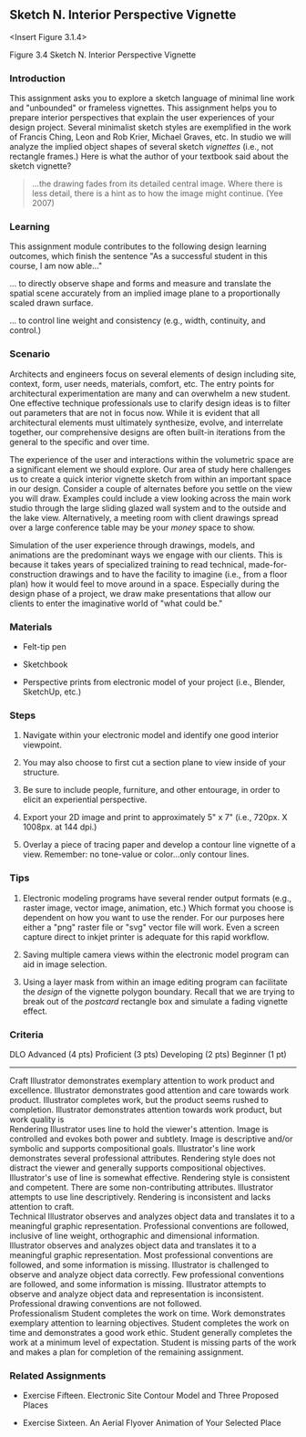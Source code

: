 ## Sketch N. Interior Perspective Vignette

\<Insert Figure 3.1.4\>

Figure 3.4 Sketch N. Interior Perspective Vignette

### Introduction

This assignment asks you to explore a sketch language of minimal line
work and "unbounded" or frameless vignettes. This assignment helps you
to prepare interior perspectives that explain the user experiences of
your design project. Several minimalist sketch styles are exemplified in
the work of Francis Ching, Leon and Rob Krier, Michael Graves, etc. In
studio we will analyze the implied object shapes of several
sketch *vignettes* (i.e., not rectangle frames.) Here is what the author
of your textbook said about the sketch vignette?

> ...the drawing fades from its detailed central image. Where there is
> less detail, there is a hint as to how the image might continue. (Yee
> 2007)

### Learning

This assignment module contributes to the following design learning
outcomes, which finish the sentence "As a successful student in this
course, I am now able..."

... to directly observe shape and forms and measure and translate the
spatial scene accurately from an implied image plane to a proportionally
scaled drawn surface.

... to control line weight and consistency (e.g., width, continuity, and
control.)

### Scenario

Architects and engineers focus on several elements of design including
site, context, form, user needs, materials, comfort, etc. The entry
points for architectural experimentation are many and can overwhelm a
new student. One effective technique professionals use to clarify design
ideas is to filter out parameters that are not in focus now. While it is
evident that all architectural elements must ultimately synthesize,
evolve, and interrelate together, our comprehensive designs are often
built-in iterations from the general to the specific and over time.

The experience of the user and interactions within the volumetric space
are a significant element we should explore. Our area of study here
challenges us to create a quick interior vignette sketch from within an
important space in our design. Consider a couple of alternates before
you settle on the view you will draw. Examples could include a view
looking across the main work studio through the large sliding glazed
wall system and to the outside and the lake view. Alternatively, a
meeting room with client drawings spread over a large conference table
may be your *money* space to show.

Simulation of the user experience through drawings, models, and
animations are the predominant ways we engage with our clients. This is
because it takes years of specialized training to read technical,
made-for-construction drawings and to have the facility to imagine
(i.e., from a floor plan) how it would feel to move around in a space.
Especially during the design phase of a project, we draw make
presentations that allow our clients to enter the imaginative world of
"what could be."

### Materials

-   Felt-tip pen

-   Sketchbook

-   Perspective prints from electronic model of your project (i.e.,
    Blender, SketchUp, etc.)

### Steps

1.  Navigate within your electronic model and identify one good interior
    viewpoint.

2.  You may also choose to first cut a section plane to view inside of
    your structure.

3.  Be sure to include people, furniture, and other entourage, in order
    to elicit an experiential perspective.

4.  Export your 2D image and print to approximately 5" x 7" (i.e.,
    720px. X 1008px. at 144 dpi.)

5.  Overlay a piece of tracing paper and develop a contour line vignette
    of a view. Remember: no tone-value or color...only contour lines.

### Tips

1.  Electronic modeling programs have several render output formats
    (e.g., raster image, vector image, animation, etc.) Which format you
    choose is dependent on how you want to use the render. For our
    purposes here either a "png" raster file or "svg" vector file will
    work. Even a screen capture direct to inkjet printer is adequate for
    this rapid workflow.

2.  Saving multiple camera views within the electronic model program can
    aid in image selection.

3.  Using a layer mask from within an image editing program can
    facilitate the *design* of the vignette polygon boundary. Recall
    that we are trying to break out of the *postcard* rectangle box and
    simulate a fading vignette effect.

### Criteria

  DLO               Advanced (4 pts)                                                                                                                                                                                                     Proficient (3 pts)                                                                                                                                                                     Developing (2 pts)                                                                                                                                    Beginner (1 pt)                                                                                                                                  
  ----------------- -------------------------------------------------------------------------------------------------------------------------------------------------------------------------------------------------------------------- -------------------------------------------------------------------------------------------------------------------------------------------------------------------------------------- ----------------------------------------------------------------------------------------------------------------------------------------------------- ------------------------------------------------------------------------------------------------------------------------------------------------ --
  Craft             Illustrator demonstrates exemplary attention to work product and excellence.                                                                                                                                         Illustrator demonstrates good attention and care towards work product.                                                                                                                 Illustrator completes work, but the product seems rushed to completion.                                                                               Illustrator demonstrates attention towards work product, but work quality is                                                                     
  Rendering         Illustrator uses line to hold the viewer\'s attention. Image is controlled and evokes both power and subtlety. Image is descriptive and/or symbolic and supports compositional goals.                                Illustrator\'s line work demonstrates several professional attributes. Rendering style does not distract the viewer and generally supports compositional objectives.                   Illustrator\'s use of line is somewhat effective. Rendering style is consistent and competent. There are some non-contributing attributes.            Illustrator attempts to use line descriptively. Rendering is inconsistent and lacks attention to craft.                                          
  Technical         Illustrator observes and analyzes object data and translates it to a meaningful graphic representation. Professional conventions are followed, inclusive of line weight, orthographic and dimensional information.   Illustrator observes and analyzes object data and translates it to a meaningful graphic representation. Most professional conventions are followed, and some information is missing.   Illustrator is challenged to observe and analyze object data correctly. Few professional conventions are followed, and some information is missing.   Illustrator attempts to observe and analyze object data and representation is inconsistent. Professional drawing conventions are not followed.   
  Professionalism   Student completes the work on time. Work demonstrates exemplary attention to learning objectives.                                                                                                                    Student completes the work on time and demonstrates a good work ethic.                                                                                                                 Student generally completes the work at a minimum level of expectation.                                                                               Student is missing parts of the work and makes a plan for completion of the remaining assignment.                                                

### Related Assignments

-   Exercise Fifteen. Electronic Site Contour Model and Three Proposed
    Places

-   Exercise Sixteen. An Aerial Flyover Animation of Your Selected Place

